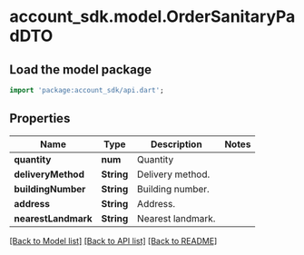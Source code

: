 # account_sdk.model.OrderSanitaryPadDTO

## Load the model package
```dart
import 'package:account_sdk/api.dart';
```

## Properties
Name | Type | Description | Notes
------------ | ------------- | ------------- | -------------
**quantity** | **num** | Quantity | 
**deliveryMethod** | **String** | Delivery method. | 
**buildingNumber** | **String** | Building number. | 
**address** | **String** | Address. | 
**nearestLandmark** | **String** | Nearest landmark. | 

[[Back to Model list]](../README.md#documentation-for-models) [[Back to API list]](../README.md#documentation-for-api-endpoints) [[Back to README]](../README.md)


